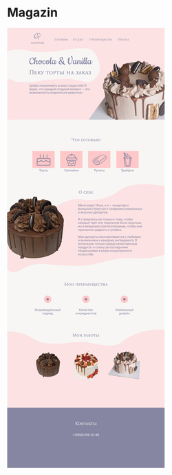 # Magazin
<picture>
    <source srcset="/readme/Shablon (1).png" media="(max-width: 768px)">
    <img src="/readme/logo.jpg" alt="Responsive image">

</picture>
